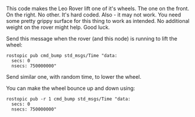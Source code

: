 This code makes the Leo Rover lift one of it's wheels. 
The one on the front. On the right. No other. It's hard coded.
Also - it may not work. You need some pretty grippy surface for this thing 
to work as intended. No additional weight on the rover might help. Good luck. 


Send this message when the rover (and this node) is running to lift the wheel:
```
rostopic pub cmd_bump std_msgs/Time "data:
  secs: 0
  nsecs: 750000000" 
```

Send similar one, with random time, to lower the wheel. 

You can make the wheel bounce up and down using:
```
rostopic pub -r 1 cmd_bump std_msgs/Time "data:
  secs: 0
  nsecs: 750000000" 
```

